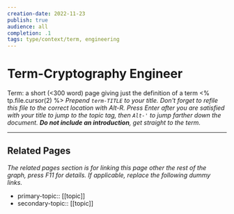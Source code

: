 ```yaml
---
creation-date: 2022-11-23
publish: true
audience: all
completion: .1
tags: type/context/term, engineering
---
```

# Term-Cryptography Engineer

Term: a short (<300 word) page giving just the definition of a term
<% tp.file.cursor(2) %> *Prepend `term-TITLE` to your title. Don't forget to refile this file to the correct location with Alt-R.*
*Press Enter after you are satisfied with your title to jump to the topic tag, then `Alt-'` to jump farther down the document. **Do not include an introduction**, get straight to the term.*

---
## Related Pages
*The related pages section is for linking this page other the rest of the graph, press F11 for details. If applicable, replace the following dummy links.*
- primary-topic:: \[\[topic\]\]
- secondary-topic:: \[\[topic\]\]

